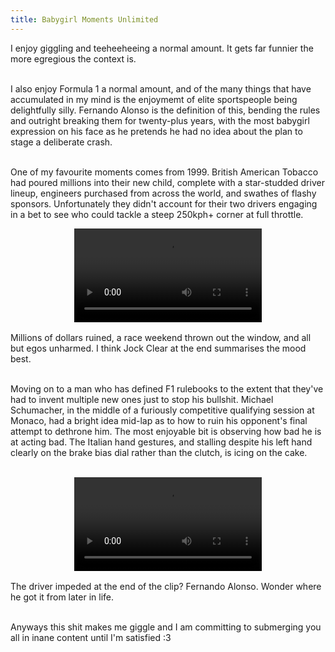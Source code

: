 ```yaml
---
title: Babygirl Moments Unlimited
---
```


<div>
<p>
I enjoy giggling and teeheeheeing a normal amount. It gets far funnier the more egregious the context is.<br><br>

I also enjoy Formula 1 a normal amount, and of the many things that have accumulated in my mind is the enjoymemt of elite sportspeople being delightfully silly. Fernando Alonso is the definition of this, bending the rules and outright breaking them for twenty-plus years, with the most babygirl expression on his face as he pretends he had no idea about the plan to stage a deliberate crash.<br><br> 

One of my favourite moments comes from 1999. British American Tobacco had poured millions into their new child, complete with a star-studded driver lineup, engineers purchased from across the world, and swathes of flashy sponsors. Unfortunately they didn't account for their two drivers engaging in a bet to see who could tackle a steep 250kph+ corner at full throttle.

<p>
    <video controls style="max-width: 100%; height: auto; display: block; margin: 0 auto;">
    <source src="{{ site.baseurl }}/assets/videos/blog/teehee-1.mp4" type="video/mp4">
    <figure style="margin: 1rem auto; text-align: center;">
    <figcaption style="font-size: 0.9em; color: #666; margin-top: 0.5rem; font-style: italic;"></figcaption>
    </figure>
    </video>
<p>

Millions of dollars ruined, a race weekend thrown out the window, and all but egos unharmed. I think Jock Clear at the end summarises the mood best.<br><br>

Moving on to a man who has defined F1 rulebooks to the extent that they've had to invent multiple new ones just to stop his bullshit. Michael Schumacher, in the middle of a furiously competitive qualifying session at Monaco, had a bright idea mid-lap as to how to ruin his opponent's final attempt to dethrone him. The most enjoyable bit is observing how bad he is at acting bad. The Italian hand gestures, and stalling despite his left hand clearly on the brake bias dial rather than the clutch, is icing on the cake.<br><br>

<p>
    <video controls style="max-width: 100%; height: auto; display: block; margin: 0 auto;">
    <source src="{{ site.baseurl }}/assets/videos/blog/teehee-2.mp4" type="video/mp4">
    <figure style="margin: 1rem auto; text-align: center;">
    <figcaption style="font-size: 0.9em; color: #666; margin-top: 0.5rem; font-style: italic;"></figcaption>
    </figure>
    </video>
<p>

The driver impeded at the end of the clip? Fernando Alonso. Wonder where he got it from later in life.<br><br>

Anyways this shit makes me giggle and I am committing to submerging you all in inane content until I'm satisfied :3

</p>
<script defer src="https://comments.oakreef.ie/comentario.js"></script>
<comentario-comments></comentario-comments>